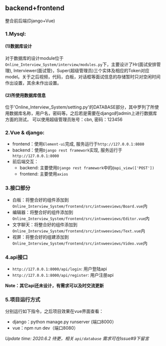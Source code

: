 ## backend+frontend
整合前后端(Django+Vue)
### 1.Mysql: 
#### (1)数据库设计
对于数据库的设计module位于`Online_Interview_System/interview/modules.py`下，主要设计了Hr(面试安排管理), Interviewer(面试管)，Super(超级管理员)三个实体及相应的Token对应model。关于之后视频，代码，白板，对话框等面试信息的存储暂时只对空闲时间作出设置，其余未作出设置。
#### (2)所使用数据库信息
位于'Online_Interview_System/setting.py'的DATABASE部分，其中罗列了所使用数据库名称，用户名，密码等。之后若是需要在django的admin上进行数据库方面的测试， 可以使用超级管理员账号：cbn, 密码：123456
### 2.Vue & django: 
- frontend：使用`Element-ui`完成, 服务运行于`http://127.0.0.1:8080`
- backend：使用`Django rest framework`实现, 服务运行于`http://127.0.0.1:8000`
- 前后端交互：
	- backend: 主要使用`Django rest framework`中的`@api_view(['POST'])`
	- frontend: 主要使用`axios`

### 3.接口部分
- 白板：将整合好的组件添加到`Online_Interview_System/frontend/src/intvweeviews/Board.vue`内
- 编辑器：将整合好的组件添加到`Online_Interview_System/frontend/src/intvweeviews/Editor.vue`内
- 文字聊天：将整合好的组件添加到`Online_Interview_System/frontend/src/intvweeviews/Text.vue`内
- 视屏：将整合好的组建添加到`Online_Interview_System/frontend/src/intvweeviews/Video.vue`内
### 4.api接口
- `http://127.0.0.1:8000/api/login`: 用户登陆api
- `http://127.0.0.1:8000/api/register`: 用户注册api

**Note：其它api还未设计，有需求可以及时交流更新**
### 5.项目运行方式
分别运行如下指令，之后项目效果在vue界面查看：
- django：python manage.py runserver (端口8000）
- vue：npm run dev（端口8080）




<I>Update time: 2020.6.2</I>
<I>待更，相关 `api/database` 需求可在Issue#9下留言</I>
